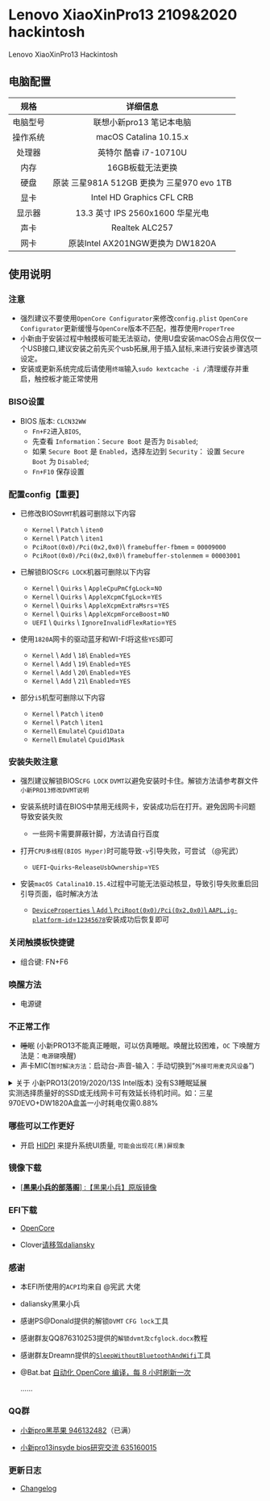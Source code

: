 # Lenovo XiaoXinPro13 2109&2020 hackintosh


Lenovo XiaoXinPro13 Hackintosh

## 电脑配置
|规格 | 详细信息|
|:-: | :-:|
|电脑型号|联想小新pro13 笔记本电脑|
|操作系统|macOS Catalina 10.15.x |
|处理器|英特尔 酷睿 i7-10710U|
|内存|16GB板载无法更换|
|硬盘|原装 三星981A 512GB 更换为 三星970 evo 1TB |
|显卡|Intel HD Graphics CFL CRB|（UHD620）|
|显示器|13.3 英寸 IPS 2560x1600 华星光电|
|声卡| Realtek ALC257|
|网卡| 原装Intel AX201NGW更换为 DW1820A|

## 使用说明

### 注意

- 强烈建议不要使用`OpenCore Configurator`来修改`config.plist` `OpenCore Configurator`更新缓慢与`OpenCore`版本不匹配，推荐使用`ProperTree`   
- 小新由于安装过程中触摸板可能无法驱动，使用U盘安装macOS会占用仅仅一个USB接口,建议安装之前先买个usb拓展,用于插入鼠标,来进行安装步骤选项设定。
- 安装或更新系统完成后请使用`终端`输入`sudo kextcache -i /`清理缓存并重启，触控板才能正常使用

### BISO设置 

- BIOS 版本:  `CLCN32WW`
  - `Fn+F2`进入`BIOS`,
  - 先查看 `Information`：`Secure Boot` 是否为 `Disabled`;
  - 如果 `Secure Boot` 是 `Enabled`，选择左边到 `Security`： 设置 `Secure Boot` 为 `Disabled`;
  - `Fn+F10` 保存设置

### 配置config【重要】

- 已修改BIOS`DVMT`机器可删除以下内容
  - `Kernel` \ `Patch` \ `iten0`
  - `Kernel` \ `Patch` \ `iten1`
  - `PciRoot(0x0)/Pci(0x2,0x0)`\ `framebuffer-fbmem` = `00009000`
  - `PciRoot(0x0)/Pci(0x2,0x0)`\ `framebuffer-stolenmem` = `00003001`
  
- 已解锁BIOS`CFG LOCK`机器可删除以下内容  
  - `Kernel` \ `Quirks` \ `AppleCpuPmCfgLock`=`NO`
  - `Kernel` \ `Quirks` \ `AppleXcpmCfgLock`=`YES`
  - `Kernel` \ `Quirks` \ `AppleXcpmExtraMsrs`=`YES` 
  - `Kernel` \ `Quirks` \ `AppleXcpmForceBoost`=`NO`
  - `UEFI` \ `Quirks` \ `IgnoreInvalidFlexRatio`=`YES`
    
- 使用`1820A`网卡的驱动蓝牙和WI-FI将这些`YES`即可
  - `Kernel` \ `Add` \ `18`\ `Enabled`=`YES`
  - `Kernel` \ `Add` \ `19`\ `Enabled`=`YES`
  - `Kernel` \ `Add` \ `20`\ `Enabled`=`YES`
  - `Kernel` \ `Add` \ `21`\ `Enabled`=`YES`
 
- 部分`i5`机型可删除以下内容
  - `Kernel` \ `Patch` \ `iten0`
  - `Kernel` \ `Patch` \ `iten1`
  - `Kernel`\ `Emulate`\ `Cpuid1Data`
  - `Kernel`\ `Emulate`\ `Cpuid1Mask`  

### 安装失败注意

- 强烈建议解锁BIOS`CFG LOCK` `DVMT`以避免安装时卡住。解锁方法请参考群文件`小新PRO13修改DVMT说明`
 
- 安装系统时请在BIOS中禁用无线网卡，安装成功后在打开。避免因网卡问题导致安装失败
  - 一些网卡需要屏蔽针脚，方法请自行百度
    
- 打开`CPU多线程(BIOS Hyper)`时可能导致`-v`引导失败，可尝试 （@宪武）
  - `UEFI`-`Quirks`-`ReleaseUsbOwnership`=`YES`
   
- 安装`macOS Catalina10.15.4`过程中可能无法驱动核显，导致引导失败重启回引导页面，临时解决方法
  
  - [`DeviceProperties` \ `Add` \ `PciRoot(0x0)/Pci(0x2,0x0)`\ `AAPL,ig-platform-id`=`12345678`](https://github.com/daliansky/XiaoXinPro-13-hackintosh/issues/16)安装成功后恢复即可

### 关闭触摸板快捷键

- 组合键: FN+F6

### 唤醒方法

- 电源键

### 不正常工作

- ~~睡眠~~ (小新PRO13不能真正睡眠，可以仿真睡眠。唤醒比较困难，`OC` 下唤醒方法是：`电源键`唤醒)
- 声卡MIC(`暂时解决方法`：启动台-声音-输入：手动切换到“`外接可用麦克风设备`”)
<details>
<summary>关于 小新PRO13(2019/2020/13S Intel版本) 没有S3睡眠延展</summary>
<p>D0 就是正常工作状态，S0 是 D0 的电源管理，S0睡眠应该是不存在的，说 S0 睡眠，本质就是 D0 状态下进入了空闲，所以有了空闲状态下的电源管理，这个机器没有 S3睡眠，没有设计相关硬件</p>
<p>但因 ACPI 有了 S3才导致苹果试图进入睡眠，但因缺少必须的硬件最终失败，对于 Windows 不妨碍</p>更详细的说明移步<a href="https://github.com/daliansky/OC-little/tree/master/01-%E5%85%B3%E4%BA%8EAOAC" target="_blank">OC-little</a>      
</details>实测选择质量好的SSD或无线网卡可有效延长待机时间。如：三星970EVO+DW1820A盒盖一小时耗电仅需0.88%

### 哪些可以工作更好
- 开启 [HIDPI](https://github.com/xzhih/one-key-hidpi) 来提升系统UI质量, `可能会出现花(黑)屏现象`

### 镜像下载
  
- [[**黑果小兵的部落阁**] :【黑果小兵】原版镜像](https://blog.daliansky.net/categories/下载/镜像/)

### EFI下载

- [OpenCore](https://github.com/Hush-vv/Lenovo-XiaoXinPro13-Hackintosh/archive/master.zip)
   
- Clover[请移驾daliansky](https://github.com/daliansky/XiaoXinPro-13-hackintosh)
        
### 感谢
- 本EFI所使用的`ACPI`均来自 @宪武 大佬
- daliansky黑果小兵
- 感谢PS@Donald提供的解锁`DVMT` `CFG lock`工具
- 感谢群友QQ876310253提供的`解锁dvmt及cfglock.docx`教程    
- 感谢群友Dreamn提供的[`SleepWithoutBluetoothAndWifi`](https://github.com/dreamncn/SleepWithoutBluetoothAndWifi)工具        
- @Bat.bat [自动化 OpenCore 编译，每 8 小时刷新一次](https://github.com/williambj1/OpenCore-Factory/releases)
    
    ......

### QQ群
- [小新pro黑苹果 946132482](https://jq.qq.com/?_wv=1027&k=5XoGay4)（已满）
    
- [小新pro13insyde bios研究交流 635160015](https://jq.qq.com/?_wv=1027&k=5R7Zcci)
        

### 更新日志  
  
- [Changelog](https://github.com/Hush-vv/xiaoxing-pro13/blob/master/%E6%9B%B4%E6%96%B0%E6%97%A5%E5%BF%97.md)
